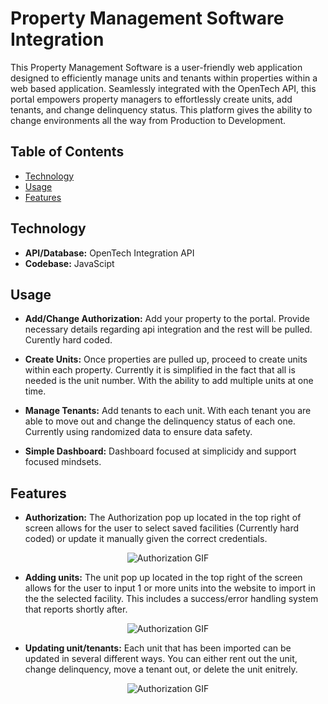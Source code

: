 # Property Management Software Integration

This Property Management Software is a user-friendly web application designed to efficiently manage units and tenants within properties within a web based application. Seamlessly integrated with the OpenTech API, this portal empowers property managers to effortlessly create units, add tenants, and change delinquency status. This platform gives the ability to change environments all the way from Production to Development. 

## Table of Contents
- [Technology](#technology)
- [Usage](#usage)
- [Features](#features)

## Technology
- **API/Database:** OpenTech Integration API
- **Codebase:** JavaScipt

## Usage
- **Add/Change Authorization:** Add your property to the portal. Provide necessary details regarding api integration and the rest will be pulled. Curently hard coded.

- **Create Units:** Once properties are pulled up, proceed to create units within each property. Currently it is simplified in the fact that all is needed is the unit number. With the ability to add multiple units at one time.

- **Manage Tenants:** Add tenants to each unit. With each tenant you are able to move out and change the delinquency status of each one. Currently using randomized data to ensure data safety.

- **Simple Dashboard:** Dashboard focused at simplicidy and support focused mindsets.

## Features
- **Authorization:** The Authorization pop up located in the top right of screen allows for the user to select saved facilities (Currently hard coded) or update it manually given the correct credentials.
<p align="center"><img src="https://media.giphy.com/media/v1.Y2lkPTc5MGI3NjExaTJ2MTFjdjdsN2E5djZqc3Q1Y3pxM3l2OHIyOGZzbmo3dWh4c2Y2NCZlcD12MV9pbnRlcm5hbF9naWZfYnlfaWQmY3Q9Zw/LxC3yN2zfRrimmrR63/giphy.gif" alt="Authorization GIF"></p>

- **Adding units:** The unit pop up located in the top right of the screen allows for the user to input 1 or more units into the website to import in the the selected facility. This includes a success/error handling system that reports shortly after.
<p align="center"><img src="https://media.giphy.com/media/v1.Y2lkPTc5MGI3NjExd21lbHFrN2twbzlvcjdpemhoMHFqeDdqdnhucGloa2Y4em50eDR4cSZlcD12MV9pbnRlcm5hbF9naWZfYnlfaWQmY3Q9Zw/owHxqm2hgdmeWg3o9r/giphy.gif" alt="Authorization GIF"></p>

- **Updating unit/tenants:** Each unit that has been imported can be updated in several different ways. You can either rent out the unit, change delinquency, move a tenant out, or delete the unit enitrely. 
<p align="center"><img src="https://media.giphy.com/media/v1.Y2lkPTc5MGI3NjExemducWp0dzY1MWd5dGkzZHlpbDZsdjJ6b243bW1vanI3NG5qZTFtbCZlcD12MV9pbnRlcm5hbF9naWZfYnlfaWQmY3Q9Zw/mE5viriLuzu8KXplLA/giphy.gif" alt="Authorization GIF"></p>
